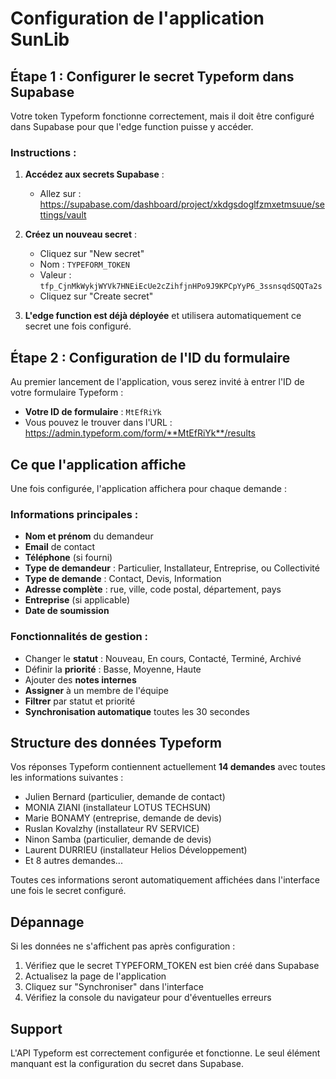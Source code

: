 # Configuration de l'application SunLib

## Étape 1 : Configurer le secret Typeform dans Supabase

Votre token Typeform fonctionne correctement, mais il doit être configuré dans Supabase pour que l'edge function puisse y accéder.

### Instructions :

1. **Accédez aux secrets Supabase** :
   - Allez sur : https://supabase.com/dashboard/project/xkdgsdoglfzmxetmsuue/settings/vault

2. **Créez un nouveau secret** :
   - Cliquez sur "New secret"
   - Nom : `TYPEFORM_TOKEN`
   - Valeur : `tfp_CjnMkWykjWYVk7HNEiEcUe2cZihfjnHPo9J9KPCpYyP6_3ssnsqdSQQTa2s`
   - Cliquez sur "Create secret"

3. **L'edge function est déjà déployée** et utilisera automatiquement ce secret une fois configuré.

## Étape 2 : Configuration de l'ID du formulaire

Au premier lancement de l'application, vous serez invité à entrer l'ID de votre formulaire Typeform :

- **Votre ID de formulaire** : `MtEfRiYk`
- Vous pouvez le trouver dans l'URL : https://admin.typeform.com/form/**MtEfRiYk**/results

## Ce que l'application affiche

Une fois configurée, l'application affichera pour chaque demande :

### Informations principales :
- **Nom et prénom** du demandeur
- **Email** de contact
- **Téléphone** (si fourni)
- **Type de demandeur** : Particulier, Installateur, Entreprise, ou Collectivité
- **Type de demande** : Contact, Devis, Information
- **Adresse complète** : rue, ville, code postal, département, pays
- **Entreprise** (si applicable)
- **Date de soumission**

### Fonctionnalités de gestion :
- Changer le **statut** : Nouveau, En cours, Contacté, Terminé, Archivé
- Définir la **priorité** : Basse, Moyenne, Haute
- Ajouter des **notes internes**
- **Assigner** à un membre de l'équipe
- **Filtrer** par statut et priorité
- **Synchronisation automatique** toutes les 30 secondes

## Structure des données Typeform

Vos réponses Typeform contiennent actuellement **14 demandes** avec toutes les informations suivantes :

- Julien Bernard (particulier, demande de contact)
- MONIA ZIANI (installateur LOTUS TECHSUN)
- Marie BONAMY (entreprise, demande de devis)
- Ruslan Kovalzhy (installateur RV SERVICE)
- Ninon Samba (particulier, demande de devis)
- Laurent DURRIEU (installateur Helios Développement)
- Et 8 autres demandes...

Toutes ces informations seront automatiquement affichées dans l'interface une fois le secret configuré.

## Dépannage

Si les données ne s'affichent pas après configuration :
1. Vérifiez que le secret TYPEFORM_TOKEN est bien créé dans Supabase
2. Actualisez la page de l'application
3. Cliquez sur "Synchroniser" dans l'interface
4. Vérifiez la console du navigateur pour d'éventuelles erreurs

## Support

L'API Typeform est correctement configurée et fonctionne. Le seul élément manquant est la configuration du secret dans Supabase.
